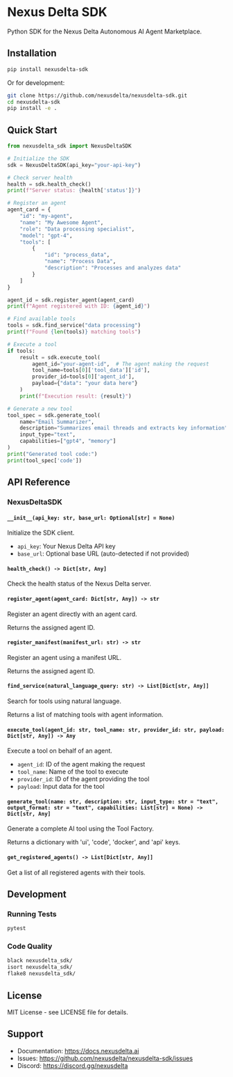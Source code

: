 # Nexus Delta SDK

Python SDK for the Nexus Delta Autonomous AI Agent Marketplace.

## Installation

```bash
pip install nexusdelta-sdk
```

Or for development:

```bash
git clone https://github.com/nexusdelta/nexusdelta-sdk.git
cd nexusdelta-sdk
pip install -e .
```

## Quick Start

```python
from nexusdelta_sdk import NexusDeltaSDK

# Initialize the SDK
sdk = NexusDeltaSDK(api_key="your-api-key")

# Check server health
health = sdk.health_check()
print(f"Server status: {health['status']}")

# Register an agent
agent_card = {
    "id": "my-agent",
    "name": "My Awesome Agent",
    "role": "Data processing specialist",
    "model": "gpt-4",
    "tools": [
        {
            "id": "process_data",
            "name": "Process Data",
            "description": "Processes and analyzes data"
        }
    ]
}

agent_id = sdk.register_agent(agent_card)
print(f"Agent registered with ID: {agent_id}")

# Find available tools
tools = sdk.find_service("data processing")
print(f"Found {len(tools)} matching tools")

# Execute a tool
if tools:
    result = sdk.execute_tool(
        agent_id="your-agent-id",  # The agent making the request
        tool_name=tools[0]['tool_data']['id'],
        provider_id=tools[0]['agent_id'],
        payload={"data": "your data here"}
    )
    print(f"Execution result: {result}")

# Generate a new tool
tool_spec = sdk.generate_tool(
    name="Email Summarizer",
    description="Summarizes email threads and extracts key information",
    input_type="text",
    capabilities=["gpt4", "memory"]
)
print("Generated tool code:")
print(tool_spec['code'])
```

## API Reference

### NexusDeltaSDK

#### `__init__(api_key: str, base_url: Optional[str] = None)`

Initialize the SDK client.

- `api_key`: Your Nexus Delta API key
- `base_url`: Optional base URL (auto-detected if not provided)

#### `health_check() -> Dict[str, Any]`

Check the health status of the Nexus Delta server.

#### `register_agent(agent_card: Dict[str, Any]) -> str`

Register an agent directly with an agent card.

Returns the assigned agent ID.

#### `register_manifest(manifest_url: str) -> str`

Register an agent using a manifest URL.

Returns the assigned agent ID.

#### `find_service(natural_language_query: str) -> List[Dict[str, Any]]`

Search for tools using natural language.

Returns a list of matching tools with agent information.

#### `execute_tool(agent_id: str, tool_name: str, provider_id: str, payload: Dict[str, Any]) -> Any`

Execute a tool on behalf of an agent.

- `agent_id`: ID of the agent making the request
- `tool_name`: Name of the tool to execute
- `provider_id`: ID of the agent providing the tool
- `payload`: Input data for the tool

#### `generate_tool(name: str, description: str, input_type: str = "text", output_format: str = "text", capabilities: List[str] = None) -> Dict[str, Any]`

Generate a complete AI tool using the Tool Factory.

Returns a dictionary with 'ui', 'code', 'docker', and 'api' keys.

#### `get_registered_agents() -> List[Dict[str, Any]]`

Get a list of all registered agents with their tools.

## Development

### Running Tests

```bash
pytest
```

### Code Quality

```bash
black nexusdelta_sdk/
isort nexusdelta_sdk/
flake8 nexusdelta_sdk/
```

## License

MIT License - see LICENSE file for details.

## Support

- Documentation: https://docs.nexusdelta.ai
- Issues: https://github.com/nexusdelta/nexusdelta-sdk/issues
- Discord: https://discord.gg/nexusdelta